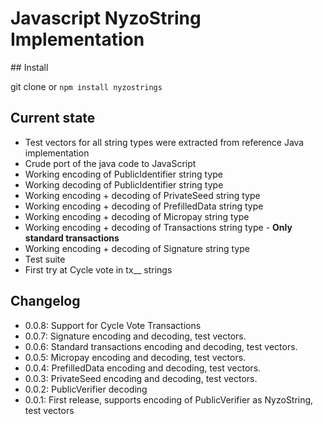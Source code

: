 # Javascript NyzoString Implementation

## Install

git clone or `npm install nyzostrings`

## Current state

- Test vectors for all string types were extracted from reference Java implementation
- Crude port of the java code to JavaScript
- Working encoding of PublicIdentifier string type
- Working decoding of PublicIdentifier string type
- Working encoding + decoding of PrivateSeed string type
- Working encoding + decoding of PrefilledData string type
- Working encoding + decoding of Micropay string type
- Working encoding + decoding of Transactions string type - **Only standard transactions**
- Working encoding + decoding of Signature string type
- Test suite
- First try at Cycle vote in tx__ strings

## Changelog

- 0.0.8: Support for Cycle Vote Transactions 
- 0.0.7: Signature encoding and decoding, test vectors.
- 0.0.6: Standard transactions encoding and decoding, test vectors.
- 0.0.5: Micropay encoding and decoding, test vectors.
- 0.0.4: PrefilledData encoding and decoding, test vectors.
- 0.0.3: PrivateSeed encoding and decoding, test vectors.
- 0.0.2: PublicVerifier decoding
- 0.0.1: First release, supports encoding of PublicVerifier as NyzoString, test vectors
